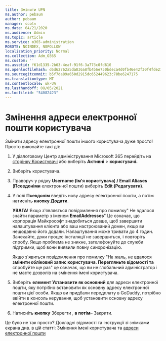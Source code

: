 ```yaml
---
title: Змінити UPN
ms.author: pebaum
author: pebaum
manager: scotv
ms.date: 04/21/2020
ms.audience: Admin
ms.topic: article
ms.service: o365-administration
ROBOTS: NOINDEX, NOFOLLOW
localization_priority: Normal
ms.collection: Adm_O365
ms.custom: ''
ms.assetid: f61d1335-2b63-4eaf-91f6-3a773c0fd610
ms.openlocfilehash: d6d62762a5da836a8fb4b6e750bdeca4d0fb46e42f30f4fde2183550e5d2210f
ms.sourcegitcommit: b5f7da89a650d2915dc652449623c78be6247175
ms.translationtype: MT
ms.contentlocale: uk-UA
ms.lasthandoff: 08/05/2021
ms.locfileid: "54082423"
---
```

# <a name="change-a-users-email-address"></a>Змінення адреси електронної пошти користувача

Змінити адресу електронної пошти іншого користувача дуже просто! Просто виконайте такі дії:
  
1. У діалоговому Центр адміністрування Microsoft 365 перейдіть на [сторінку Користувачі](https://go.microsoft.com/fwlink/p/?linkid=834822) або виберіть **Активні** \> **користувачі.**
    
2. Виберіть користувача.
    
3. Праворуч у рядку **Username (Ім'я користувача) / Email Aliases (Псевдоніми** електронної пошти) виберіть **Edit (Редагувати).**
    
4. У полі **Псевдонім** введіть нову адресу електронної пошти, а потім натисніть **кнопку Додати**.
    
    **УВАГА!** Якщо з'являється повідомлення про помилку" Не вдалося знайти параметр з іменем **EmailAddresses**" Це означає, що корпорація Майкрософт знадобиться довше, щоб завершити налаштування клієнта або ваш настроюваний домен, якщо ви нещодавно його додали. Налаштування може тривати до 4 годин. Зачекайте, доки процес інсталяції не завершиться, і повторіть спробу. Якщо проблема не зникне, зателефонуйте до служби підтримки, щоб вони виявили повну синхронізацію.
    
    Якщо з'явиться повідомлення про помилку "На жаль, не вдалося **змінити обліковий запис користувача. Перегляньте відомості та** спробуйте ще раз" це означає, що ви не глобальний адміністратор і не маєте дозволів на змінення імені користувача.
    
5. Виберіть **елемент Установити як основний** для адреси електронної пошти, яку потрібно встановити як основну адресу електронної пошти цієї особи. Якщо ви придбали передплату в GoDaddy, потрібно ввійти в консоль керування, щоб установити основну адресу електронної пошти. 
    
6. Натисніть **кнопку** Зберегти , **а потім**– Закрити.
    
Це було не так просто? Докладні відомості та інструкції зі знімками екрана див. в цій статті: Змінення імені користувача та [адреси електронної пошти](https://docs.microsoft.com/microsoft-365/admin/add-users/change-a-user-name-and-email-address)
  

